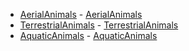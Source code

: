 
* [AerialAnimals](Animals/AerialAnimals) - [AerialAnimals](Animals/AerialAnimals)
* [TerrestrialAnimals](Animals/TerrestrialAnimals) - [TerrestrialAnimals](Animals/TerrestrialAnimals)
* [AquaticAnimals](Animals/AquaticAnimals) - [AquaticAnimals](Animals/AquaticAnimals)
